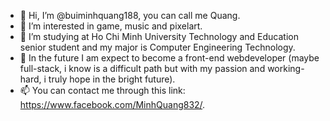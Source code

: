 - 👋 Hi, I’m @buiminhquang188, you can call me Quang.
- 👀 I’m interested in game, music and pixelart.
- 🌱 I’m studying at Ho Chi Minh University Technology and Education senior student and my major is Computer Engineering Technology.
- 🏢 In the future I am expect to become a front-end webdeveloper (maybe full-stack, i know is a difficult path but with my passion and working-hard, i truly hope in the bright future).
- 📫 You can contact me through this link: https://www.facebook.com/MinhQuang832/.

<!---
buiminhquang188/buiminhquang188 is a ✨ special ✨ repository because its `README.md` (this file) appears on your GitHub profile.
You can click the Preview link to take a look at your changes.
--->
